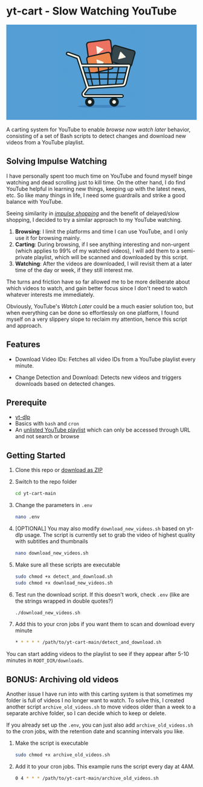 # yt-cart - Slow Watching YouTube

![yt-cart banner](assets/banner.png "yt-cart banner")

A carting system for YouTube to enable *browse now watch later* behavior, consisting of a set of Bash scripts to detect changes and download new videos from a YouTube playlist.

## Solving Impulse Watching

I have personally spent too much time on YouTube and found myself binge watching and dead scrolling just to kill time. On the other hand, I do find YouTube helpful in learning new things, keeping up with the latest news, etc. So like many things in life, I need some guardrails and strike a good balance with YouTube.

Seeing similarity in [*impulse shopping*](https://www.bankrate.com/banking/what-is-slow-shopping/) and the benefit of delayed/slow shopping, I decided to try a similar approach to my YouTube watching.

1. **Browsing**: I limit the platforms and time I can use YouTube, and I only use it for browsing mainly.
2. **Carting**: During browsing, if I see anything interesting and non-urgent (which applies to 99% of my watched videos), I will add them to a semi-private playlist, which will be scanned and downloaded by this script.
3. **Watching**: After the videos are downloaded, I will revisit them at a later time of the day or week, if they still interest me.

The turns and friction have so far allowed me to be more deliberate about which videos to watch, and gain better focus since I don't need to watch whatever interests me immediately.

Obviously, YouTube's *Watch Later* could be a much easier solution too, but when everything can be done so effortlessly on one platform, I found myself on a very slippery slope to reclaim my attention, hence this script and approach.

## Features

* Download Video IDs: Fetches all video IDs from a YouTube playlist every minute.

* Change Detection and Download: Detects new videos and triggers downloads based on detected changes.

## Prerequite

* [yt-dlp](https://github.com/yt-dlp/yt-dlp)
* Basics with `bash` and `cron`
* An [unlisted YouTube playlist](https://support.google.com/youtube/answer/3127309?hl=en&co=GENIE.Platform%3DAndroid) which can only be accessed through URL and not search or browse

## Getting Started

1. Clone this repo or [download as ZIP](https://codeload.github.com/neuralhero/yt-cart/zip/refs/heads/main)
2. Switch to the repo folder

    ```bash
    cd yt-cart-main
    ```

3. Change the parameters in `.env`

    ```bash
    nano .env
    ```

4. [OPTIONAL] You may also modify `download_new_videos.sh` based on yt-dlp usage. The script is currently set to grab the video of highest quality with subtitles and thumbnails

    ```bash
    nano download_new_videos.sh
    ```

5. Make sure all these scripts are executable

    ```bash
    sudo chmod +x detect_and_download.sh
    sudo chmod +x download_new_videos.sh
    ```

6. Test run the download script. If this doesn't work, check `.env` (like are the strings wrapped in double quotes?)

    ```bash
    ./download_new_videos.sh
    ```

7. Add this to your cron jobs if you want them to scan and download every minute

    ```bash
    * * * * * /path/to/yt-cart-main/detect_and_download.sh
    ```

You can start adding videos to the playlist to see if they appear after 5-10 minutes in `ROOT_DIR/downloads`.

## BONUS: Archiving old videos

Another issue I have run into with this carting system is that sometimes my folder is full of videos I no longer want to watch. To solve this, I created another script `archive_old_videos.sh` to move videos older than a week to a separate archive folder, so I can decide which to keep or delete.

If you already set up the `.env`, you can just also add `archive_old_videos.sh` to the cron jobs, with the retention date and scanning intervals you like.

1. Make the script is executable

    ```bash
    sudo chmod +x archive_old_videos.sh
    ```

2. Add it to your cron jobs. This example runs the script every day at 4AM.

    ```bash
    0 4 * * * /path/to/yt-cart-main/archive_old_videos.sh
    ```
